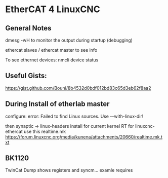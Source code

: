 # EtherCAT 4 LinuxCNC


## General Notes

dmesg -wH to monitor the output during startup (debugging)

ethercat slaves / ethercat master to see info

To see ethernet devices:
nmcli device status 


## Useful Gists:
https://gist.github.com/Bouni/8b4532d0bdf012bd83c65d3eb62f8aa2

## During Install of etherlab master
configure: error: Failed to find Linux sources. Use --with-linux-dir!

then
synaptic -> linux-headers
install for current kernel RT
for linuxcnc-ethercat
use this realtime.mk
https://forum.linuxcnc.org/media/kunena/attachments/20660/realtime.mk.txt


## BK1120
TwinCat Dump shows registers and syncm... examle requires

